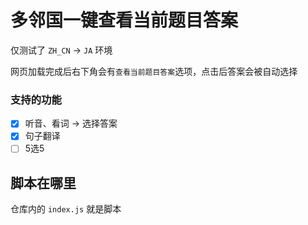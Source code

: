 # 多邻国一键查看当前题目答案

仅测试了 `ZH_CN` -> `JA` 环境

网页加载完成后右下角会有`查看当前题目答案`选项，点击后答案会被自动选择

### 支持的功能

- [x] 听音、看词 -> 选择答案
- [x] 句子翻译
- [ ] 5选5

## 脚本在哪里

仓库内的 `index.js` 就是脚本
